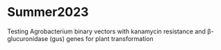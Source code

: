 # Summer2023
Testing Agrobacterium binary vectors with kanamycin resistance and β-glucuronidase (gus) genes for plant transformation
